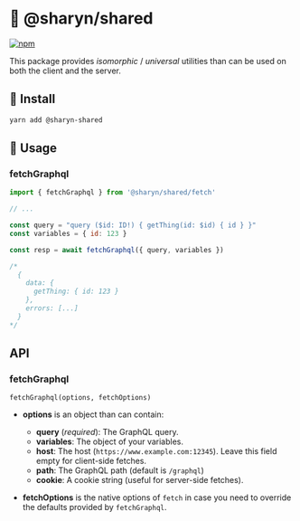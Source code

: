 # 🌹 @sharyn/shared

[![npm](https://img.shields.io/npm/v/@sharyn/shared.svg)](https://www.npmjs.com/package/@sharyn/shared)

This package provides _isomorphic_ / _universal_ utilities than can be used on both the client and the server.

## 🌹 Install

```bash
yarn add @sharyn-shared
```

## 🌹 Usage

### fetchGraphql

```js
import { fetchGraphql } from '@sharyn/shared/fetch'

// ...

const query = "query ($id: ID!) { getThing(id: $id) { id } }"
const variables = { id: 123 }

const resp = await fetchGraphql({ query, variables })

/*
  {
    data: {
      getThing: { id: 123 }
    },
    errors: [...]
  }
*/
```

## API

### fetchGraphql

`fetchGraphql(options, fetchOptions)`

- **options** is an object than can contain:
  - **query** (_required_): The GraphQL query.
  - **variables**: The object of your variables.
  - **host**: The host (`https://www.example.com:12345`). Leave this field empty for client-side fetches.
  - **path**: The GraphQL path (default is `/graphql`)
  - **cookie**: A cookie string (useful for server-side fetches).

- **fetchOptions** is the native options of `fetch` in case you need to override the defaults provided by `fetchGraphql`.
